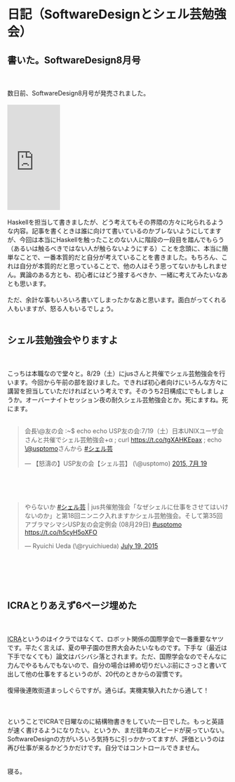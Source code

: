 # 日記（SoftwareDesignとシェル芸勉強会）
<h2>書いた。SoftwareDesign8月号</h2><br />
<br />
数日前、SoftwareDesign8月号が発売されました。<br />
<br />
<iframe src="http://rcm-fe.amazon-adsystem.com/e/cm?lt1=_blank&bc1=000000&IS2=1&bg1=FFFFFF&fc1=000000&lc1=0000FF&t=ryuichiueda-22&o=9&p=8&l=as4&m=amazon&f=ifr&ref=ss_til&asins=B00XVN1OSU" style="width:120px;height:240px;" scrolling="no" marginwidth="0" marginheight="0" frameborder="0"></iframe><br />
<br />
Haskellを担当して書きましたが、どう考えてもその界隈の方々に叱られるような内容。記事を書くときは誰に向けて書いているのかブレないようにしてますが、今回は本当にHaskellを触ったことのない人に階段の一段目を踏んでもらう（あるいは触るべきではない人が触らないようにする）ことを念頭に、本当に簡単なことで、一番本質的だと自分が考えていることを書きました。もちろん、これは自分が本質的だと思っていることで、他の人はそう思ってないかもしれません。異論のある方とも、初心者にはどう接するべきか、一緒に考えてみたいなあとも思います。<br />
<br />
ただ、余計な事もいろいろ書いてしまったかなあと思います。面白がってくれる人もいますが、怒る人もいるでしょう。<br />
<br />
<h2>シェル芸勉強会やりますよ</h2><br />
<br />
こっちは本職なので堂々と。8/29（土）にjusさんと共催でシェル芸勉強会を行います。今回から午前の部を設けました。できれば初心者向けにいろんな方々に講習を担当していただければという考えです。そのうち2日構成にでもしましょうか。オーバーナイトセッション夜の耐久シェル芸勉強会とか。死にますね。死にます。<br />
<br />
<blockquote class="twitter-tweet" lang="ja"><p lang="ja" dir="ltr">会長\@友の会 :~$ echo echo USP友の会:7/19（土）日本UNIXユーザ会さんと共催でシェル芸勉強会+α ; curl <a href="https://t.co/tgXAHKEpax">https://t.co/tgXAHKEpax</a> ; echo <a href="https://twitter.com/usptomo">\@usptomo</a>さんから <a href="https://twitter.com/hashtag/%E3%82%B7%E3%82%A7%E3%83%AB%E8%8A%B8?src=hash">#シェル芸</a></p>&mdash; 【怒濤の】USP友の会【シェル芸】 (\@usptomo) <a href="https://twitter.com/usptomo/status/622748701681807360">2015, 7月 19</a></blockquote><br />
<script async src="//platform.twitter.com/widgets.js" charset="utf-8"></script><br />
<br />
<blockquote class="twitter-tweet" data-partner="tweetdeck"><p lang="ja" dir="ltr">やらないか <a href="https://twitter.com/hashtag/%E3%82%B7%E3%82%A7%E3%83%AB%E8%8A%B8?src=hash">#シェル芸</a> | jus共催勉強会「なぜシェルに仕事をさせてはいけないのか」と第18回ニンニク入れますかシェル芸勉強会。そして第35回アブラマシマシUSP友の会定例会 (08月29日) <a href="https://twitter.com/hashtag/usptomo?src=hash">#usptomo</a> <a href="https://t.co/h5cyH5oXFO">https://t.co/h5cyH5oXFO</a></p>&mdash; Ryuichi Ueda (\@ryuichiueda) <a href="https://twitter.com/ryuichiueda/status/622583929841651713">July 19, 2015</a></blockquote><br />
<script async src="//platform.twitter.com/widgets.js" charset="utf-8"></script><br />
<br />
<br />
<h2>ICRAとりあえず6ページ埋めた</h2><br />
<br />
<a href="http://www.icra2016.org/" target="_blank">ICRA</a>というのはイクラではなくて、ロボット関係の国際学会で一番重要なヤツです。平たく言えば、夏の甲子園の世界大会みたいなものです。下手な（最近は下手でなくても）論文はバシバシ落とされます。ただ、国際学会なのでそんなに力んでやるもんでもないので、自分の場合は締め切りだいぶ前にさっさと書いて出して他の仕事をするというのが、20代のときからの習慣です。<br />
<br />
復帰後連敗街道まっしぐらですが。通らば。実機実験入れたから通して！<br />
<br />
<br />
<br />
ということでICRAで日曜なのに結構物書きをしていた一日でした。もっと英語が速く書けるようになりたい。というか、まだ往年のスピードが戻っていない。SoftwareDesignの方がいろいろ気持ちに引っかかってますが、評価というのは再び仕事が来るかどうかだけです。自分ではコントロールできません。<br />
<br />
<br />
寝る。<br />

